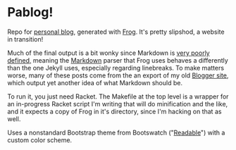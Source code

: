 # Pablog!

Repo for [personal blog][3], generated with [Frog][1]. It's pretty slipshod, a
website in transition!

Much of the final output is a bit wonky since Markdown is [very poorly defined,][4]
meaning the [Markdown][2] parser that Frog uses behaves a differently than the one
Jekyll uses, especially regarding linebreaks. To make matters worse, many of
these posts come from the an export of my old [Blogger site][5], which output
yet another idea of what Markdown should be.

To run it, you just need Racket. The Makefile at the top level is a wrapper for
an in-progress Racket script I'm writing that will do minification and the like,
and it expects a copy of Frog in it's directory, since I'm hacking on that as
well.

Uses a nonstandard Bootstrap theme from Bootswatch ("[Readable][6]") with a
custom color scheme.

   [1]: https://github.com/greghendershott/frog
   [2]: https://github.com/greghendershott/markdown
   [3]: http://www.morepaul.com
   [4]: http://johnmacfarlane.net/babelmark2/faq.html
   [5]: http://littleschemer.blogspot.com
   [6]: http://bootswatch.com/readable/
